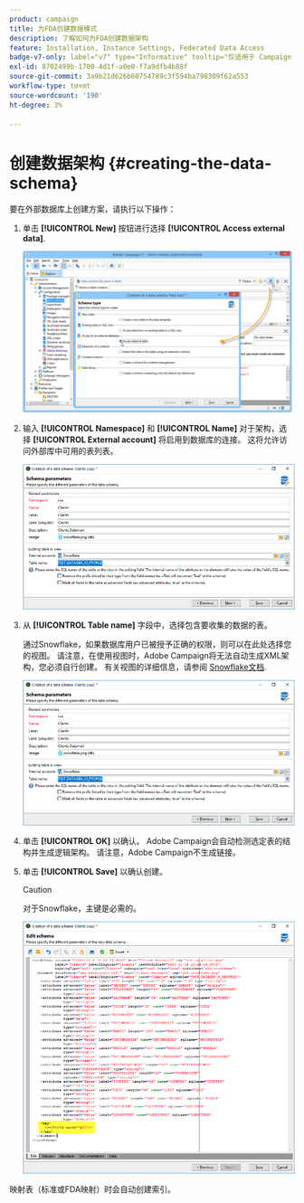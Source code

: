 ```yaml
---
product: campaign
title: 为FDA创建数据模式
description: 了解如何为FDA创建数据架构
feature: Installation, Instance Settings, Federated Data Access
badge-v7-only: label="v7" type="Informative" tooltip="仅适用于 Campaign Classic v7"
exl-id: 8702499b-1700-4d1f-a0e0-f7a9dfb4b88f
source-git-commit: 3a9b21d626b60754789c3f594ba798309f62a553
workflow-type: tm+mt
source-wordcount: '190'
ht-degree: 3%

---
```


# 创建数据架构 {#creating-the-data-schema}



要在外部数据库上创建方案，请执行以下操作：

1. 单击 **[!UICONTROL New]** 按钮进行选择 **[!UICONTROL Access external data]**.

   ![](assets/wf_new_schema_fda.png)

1. 输入 **[!UICONTROL Namespace]** 和  **[!UICONTROL Name]** 对于架构，选择 **[!UICONTROL External account]** 将启用到数据库的连接。 这将允许访问外部库中可用的表列表。

   ![](assets/wf_new_schema_select_table_fda.png)

1. 从 **[!UICONTROL Table name]** 字段中，选择包含要收集的数据的表。

   通过Snowflake，如果数据库用户已被授予正确的权限，则可以在此处选择您的视图。 请注意，在使用视图时，Adobe Campaign将无法自动生成XML架构，您必须自行创建。 有关视图的详细信息，请参阅 [Snowflake文档](https://docs.snowflake.com/en/user-guide/views-introduction.html).

   ![](assets/wf_new_schema_select_table_fda.png)

1. 单击 **[!UICONTROL OK]** 以确认。 Adobe Campaign会自动检测选定表的结构并生成逻辑架构。 请注意，Adobe Campaign不生成链接。

1. 单击 **[!UICONTROL Save]** 以确认创建。

   >[!CAUTION]
   >
   >对于Snowflake，主键是必需的。

   ![](assets/wf_new_schema_generate_fda.png)

映射表（标准或FDA映射）时会自动创建索引。
